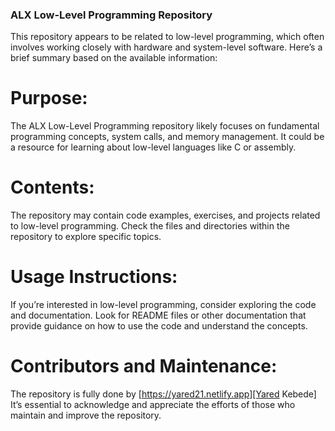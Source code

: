 ### ALX Low-Level Programming Repository
This repository appears to be related to low-level programming, which often involves working closely with hardware and system-level software. Here’s a brief summary based on the available information:

# Purpose:
The ALX Low-Level Programming repository likely focuses on fundamental programming concepts, system calls, and memory management.
It could be a resource for learning about low-level languages like C or assembly.
# Contents:
The repository may contain code examples, exercises, and projects related to low-level programming.
Check the files and directories within the repository to explore specific topics.
# Usage Instructions:
If you’re interested in low-level programming, consider exploring the code and documentation.
Look for README files or other documentation that provide guidance on how to use the code and understand the concepts.
# Contributors and Maintenance:
The repository is fully done by [https://yared21.netlify.app][Yared Kebede]
It’s essential to acknowledge and appreciate the efforts of those who maintain and improve the repository.
